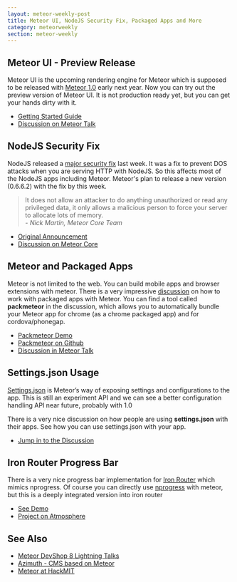 ```yaml
---
layout: meteor-weekly-post
title: Meteor UI, NodeJS Security Fix, Packaged Apps and More
category: meteorweekly
section: meteor-weekly
---
```


## Meteor UI - Preview Release
Meteor UI is the upcoming rendering engine for Meteor which is supposed to be released with [Meteor 1.0](http://www.meteor.com/blog/2013/10/01/geoff-schmidt-at-devshop-8-getting-meteor-to-10) early next year. Now you can try out the preview version of Meteor UI. It is not production ready yet, but you can get your hands dirty with it.

* [Getting Started Guide](https://github.com/meteor/meteor/wiki/New-Template-Engine-Preview)
* [Discussion on Meteor Talk](https://groups.google.com/forum/#!topic/meteor-talk/gHSSlyxifec)

## NodeJS Security Fix
NodeJS released a [major security fix](http://blog.nodejs.org/2013/10/18/node-v0-10-21-stable/) last week. It was a fix to prevent DOS attacks when you are serving HTTP with NodeJS. So this affects most of the NodeJS apps including Meteor. Meteor's plan to release a new version (0.6.6.2) with the fix by this week. 

>
> It does not allow an attacker to do anything unauthorized or read any privileged data, it only allows a malicious person to force your server to allocate lots of memory.
> <br> *- Nick Martin, Meteor Core Team*
>

* [Original Announcement](https://groups.google.com/forum/#!topic/nodejs/NEbweYB0ei0)
* [Discussion on Meteor Core](https://groups.google.com/forum/#!topic/meteor-core/moQ4SxH3iJo)

## Meteor and Packaged Apps
Meteor is not limited to the web. You can build mobile apps and browser extensions with meteor. There is a very impressive [discussion](https://groups.google.com/forum/#!topic/meteor-talk/vv6Rq8iGM0M) on how to work with packaged apps with Meteor. You can find a tool called **packmeteor** in the discussion, which allows you to automatically bundle your Meteor app for chrome (as a chrome packaged app) and for cordova/phonegap.

* [Packmeteor Demo](http://www.youtube.com/watch?v=7UFIqetFC-k)
* [Packmeteor on Github](https://github.com/raix/packmeteor)
* [Discussion in Meteor Talk](https://groups.google.com/forum/#!topic/meteor-talk/vv6Rq8iGM0M)

## Settings.json Usage
[Settings.json](http://docs.meteor.com/#meteor_settings) is Meteor’s way of exposing settings and configurations to the app. This is still an experiment API and we can see a better configuration handling API near future, probably with 1.0

There is a very nice discussion on how people are using **settings.json** with their apps. See how you can use settings.json with your app.

* [Jump in to the Discussion](https://groups.google.com/forum/#!topic/meteor-talk/K79-i3LYL3g)

## Iron Router Progress Bar
There is a very nice progress bar implementation for [Iron Router](https://github.com/EventedMind/iron-router) which mimics nprogress. Of course you can directly use [nprogress](http://ricostacruz.com/nprogress/) with meteor, but this is a deeply integrated version into iron router

* [See Demo](https://iron-router-progress.meteor.com/)
* [Project on Atmosphere](https://atmosphere.meteor.com/package/iron-router-progress)

## See Also

* [Meteor DevShop 8 Lightning Talks](http://www.meteor.com/blog/2013/10/15/meteor-devshop-8-lightning-talks-nitrousio-autoparts-vonvo-and-the-new-meteor-rendering-engine)
* [Azimuth - CMS based on Meteor](http://azimuthc.ms/)
* [Meteor at HackMIT](http://www.meteor.com/blog/2013/10/11/meteor-at-hackmit-onetimebox-codebox-pulse)